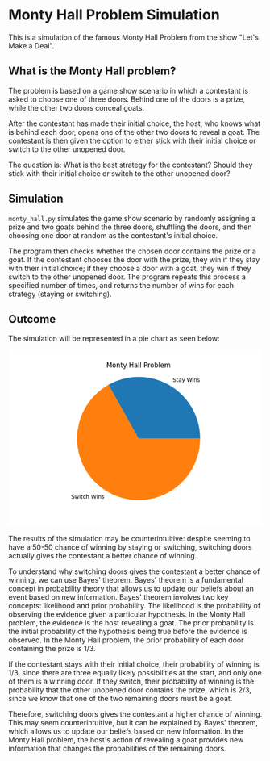 # Monty Hall Problem Simulation

This is a simulation of the famous Monty Hall Problem from the show "Let's Make a Deal". 

## What is the Monty Hall problem?

The problem is based on a game show scenario in which a contestant is asked to choose one of three doors. Behind one of the doors is a prize, while the other two doors conceal goats.

After the contestant has made their initial choice, the host, who knows what is behind each door, opens one of the other two doors to reveal a goat. The contestant is then given the option to either stick with their initial choice or switch to the other unopened door.

The question is: What is the best strategy for the contestant? Should they stick with their initial choice or switch to the other unopened door?

## Simulation 

`monty_hall.py` simulates the game show scenario by randomly assigning a prize and two goats behind the three doors, shuffling the doors, and then choosing one door at random as the contestant's initial choice.

The program then checks whether the chosen door contains the prize or a goat. If the contestant chooses the door with the prize, they win if they stay with their initial choice; if they choose a door with a goat, they win if they switch to the other unopened door. The program repeats this process a specified number of times, and returns the number of wins for each strategy (staying or switching).

## Outcome

The simulation will be represented in a pie chart as seen below: 

![pie chart of the outcome](piechart.png) 

The results of the simulation may be counterintuitive: despite seeming to have a 50-50 chance of winning by staying or switching, switching doors actually gives the contestant a better chance of winning. 

To understand why switching doors gives the contestant a better chance of winning, we can use Bayes' theorem. Bayes' theorem is a fundamental concept in probability theory that allows us to update our beliefs about an event based on new information. Bayes' theorem involves two key concepts: likelihood and prior probability. The likelihood is the probability of observing the evidence given a particular hypothesis. In the Monty Hall problem, the evidence is the host revealing a goat. The prior probability is the initial probability of the hypothesis being true before the evidence is observed. In the Monty Hall problem, the prior probability of each door containing the prize is 1/3.

If the contestant stays with their initial choice, their probability of winning is 1/3, since there are three equally likely possibilities at the start, and only one of them is a winning door. If they switch, their probability of winning is the probability that the other unopened door contains the prize, which is 2/3, since we know that one of the two remaining doors must be a goat.

Therefore, switching doors gives the contestant a higher chance of winning. This may seem counterintuitive, but it can be explained by Bayes' theorem, which allows us to update our beliefs based on new information. In the Monty Hall problem, the host's action of revealing a goat provides new information that changes the probabilities of the remaining doors.